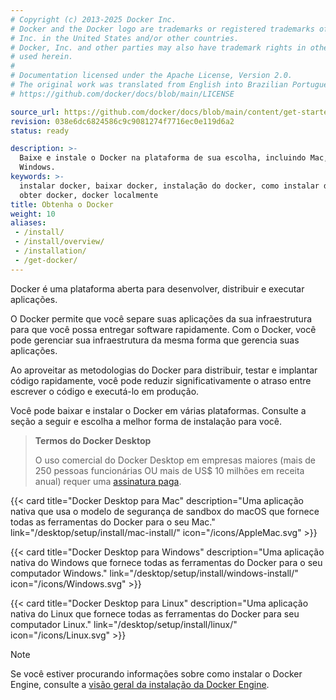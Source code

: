 ```yaml
---
# Copyright (c) 2013-2025 Docker Inc.
# Docker and the Docker logo are trademarks or registered trademarks of Docker,
# Inc. in the United States and/or other countries.
# Docker, Inc. and other parties may also have trademark rights in other terms
# used herein.
#
# Documentation licensed under the Apache License, Version 2.0.
# The original work was translated from English into Brazilian Portuguese.
# https://github.com/docker/docs/blob/main/LICENSE

source_url: https://github.com/docker/docs/blob/main/content/get-started/get-docker.md
revision: 038e6dc6824586c9c9081274f7716ec0e119d6a2
status: ready

description: >-
  Baixe e instale o Docker na plataforma de sua escolha, incluindo Mac, Linux ou
  Windows.
keywords: >-
  instalar docker, baixar docker, instalação do docker, como instalar docker,
  obter docker, docker localmente
title: Obtenha o Docker
weight: 10
aliases:
 - /install/
 - /install/overview/
 - /installation/
 - /get-docker/
---
```


Docker é uma plataforma aberta para desenvolver, distribuir e executar
aplicações.

O Docker permite que você separe suas aplicações da sua infraestrutura para que
você possa entregar software rapidamente.
Com o Docker, você pode gerenciar sua infraestrutura da mesma forma que gerencia
suas aplicações.

Ao aproveitar as metodologias do Docker para distribuir, testar e implantar
código rapidamente, você pode reduzir significativamente o atraso entre escrever
o código e executá-lo em produção.

Você pode baixar e instalar o Docker em várias plataformas.
Consulte a seção a seguir e escolha a melhor forma de instalação para você.

> **Termos do Docker Desktop**
>
> O uso comercial do Docker Desktop em empresas maiores (mais de 250 pessoas
> funcionárias OU mais de US$ 10 milhões em receita anual) requer uma
> [assinatura paga](https://www.docker.com/pricing/).

<div class="not-prose">
{{< card
  title="Docker Desktop para Mac"
  description="Uma aplicação nativa que usa o modelo de segurança de sandbox do macOS que fornece todas as ferramentas do Docker para o seu Mac."
  link="/desktop/setup/install/mac-install/"
  icon="/icons/AppleMac.svg" >}}

{{< card
  title="Docker Desktop para Windows"
  description="Uma aplicação nativa do Windows que fornece todas as ferramentas do Docker para o seu computador Windows."
  link="/desktop/setup/install/windows-install/"
  icon="/icons/Windows.svg" >}}

{{< card
  title="Docker Desktop para Linux"
  description="Uma aplicação nativa do Linux que fornece todas as ferramentas do Docker para seu computador Linux."
  link="/desktop/setup/install/linux/"
  icon="/icons/Linux.svg" >}}
</div>

> [!NOTE]
>
> Se você estiver procurando informações sobre como instalar o Docker Engine,
> consulte a [visão geral da instalação da Docker Engine](/engine/install/).
